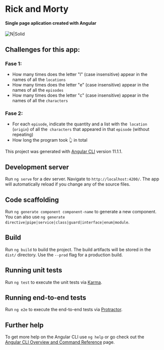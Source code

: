 # Rick and Morty
#### Single page aplication created with Angular

![N|Solid](https://media.cdn.adultswim.com/uploads/20200317/203171153217-rick-and-morty.png)

## Challenges for this app:
### Fase 1:
- How many times does the letter "l" (case insensitive) appear in the names of all the `locations`
- How many times does the letter "e" (case insensitive) appear in the names of all the `episodes`
- How many times does the letter "c" (case insensitive) appear in the names of all the `characters`
### Fase 2:
- For each `episode`, indicate the quantity and a list with the` location` (`origin`) of all the` characters` that appeared in that `episode` (without repeating)
- How long the program took 👆 in total

This project was generated with [Angular CLI](https://github.com/angular/angular-cli) version 11.1.1.

## Development server
Run `ng serve` for a dev server. Navigate to `http://localhost:4200/`. The app will automatically reload if you change any of the source files.

## Code scaffolding
Run `ng generate component component-name` to generate a new component. You can also use `ng generate directive|pipe|service|class|guard|interface|enum|module`.

## Build
Run `ng build` to build the project. The build artifacts will be stored in the `dist/` directory. Use the `--prod` flag for a production build.

## Running unit tests
Run `ng test` to execute the unit tests via [Karma](https://karma-runner.github.io).

## Running end-to-end tests
Run `ng e2e` to execute the end-to-end tests via [Protractor](http://www.protractortest.org/).

## Further help
To get more help on the Angular CLI use `ng help` or go check out the [Angular CLI Overview and Command Reference](https://angular.io/cli) page.
